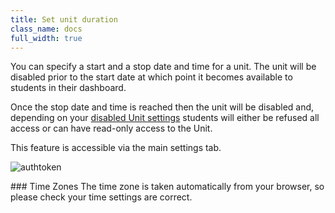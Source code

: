 ```yaml
---
title: Set unit duration
class_name: docs
full_width: true
---
```


You can specify a start and a stop date and time for a unit. The unit will be disabled prior to the start date at which point it becomes available to students in their dashboard. 

Once the stop date and time is reached then the unit will be disabled and, depending on your [disabled Unit settings](/docs/classes/unitmanagement/settings-info/disable) students will either be refused all access or can have read-only access to the Unit.

This feature is accessible via the main settings tab.

<img alt="authtoken" src="/img/docs/manage_classes/unitduration.png" class="simple"/>

### Time Zones
The time zone is taken automatically from your browser, so please check your time settings are correct.

